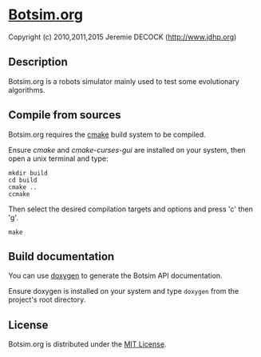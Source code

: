# [Botsim.org](http://www.jdhp.org/projects_en.html#botsim)

Copyright (c) 2010,2011,2015 Jeremie DECOCK (http://www.jdhp.org)

## Description

Botsim.org is a robots simulator mainly used to test some evolutionary
algorithms. 

## Compile from sources

Botsim.org requires the [cmake](www.cmake.org) build system to be compiled.

Ensure *cmake* and *cmake-curses-gui* are installed on your system, then open a
unix terminal and type:

```
mkdir build
cd build
cmake ..
ccmake
```

Then select the desired compilation targets and options and press 'c' then 'g'.

```
make
```

## Build documentation

You can use [doxygen](www.doxygen.org) to generate the Botsim API
documentation.

Ensure doxygen is installed on your system and type `doxygen` from the
project's root directory.


## License

Botsim.org is distributed under the [MIT License](http://opensource.org/licenses/MIT).
